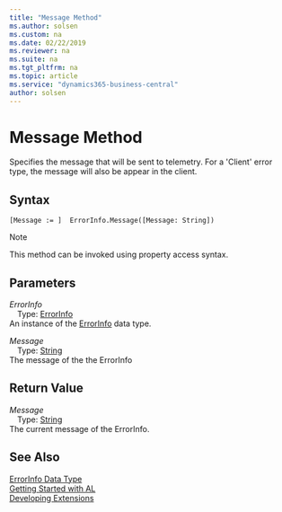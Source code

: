 ```yaml
---
title: "Message Method"
ms.author: solsen
ms.custom: na
ms.date: 02/22/2019
ms.reviewer: na
ms.suite: na
ms.tgt_pltfrm: na
ms.topic: article
ms.service: "dynamics365-business-central"
author: solsen
---
```

[//]: # (START>DO_NOT_EDIT)
[//]: # (IMPORTANT:Do not edit any of the content between here and the END>DO_NOT_EDIT.)
[//]: # (Any modifications should be made in the .xml files in the ModernDev repo.)
# Message Method
Specifies the message that will be sent to telemetry. For a 'Client' error type, the message will also be appear in the client.


## Syntax
```
[Message := ]  ErrorInfo.Message([Message: String])
```
> [!NOTE]  
> This method can be invoked using property access syntax.  
## Parameters
*ErrorInfo*  
&emsp;Type: [ErrorInfo](errorinfo-data-type.md)  
An instance of the [ErrorInfo](errorinfo-data-type.md) data type.  

*Message*  
&emsp;Type: [String](../string/string-data-type.md)  
The message of the the ErrorInfo  


## Return Value
*Message*  
&emsp;Type: [String](../string/string-data-type.md)  
The current message of the ErrorInfo.  


[//]: # (IMPORTANT: END>DO_NOT_EDIT)
## See Also
[ErrorInfo Data Type](errorinfo-data-type.md)  
[Getting Started with AL](../devenv-get-started.md)  
[Developing Extensions](../devenv-dev-overview.md)